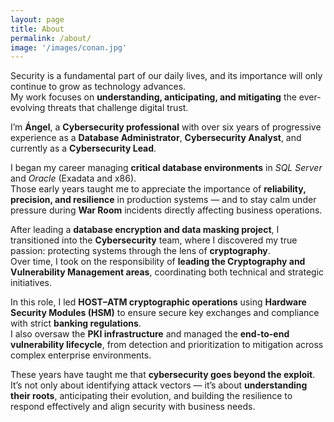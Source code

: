 ```yaml
---
layout: page
title: About
permalink: /about/
image: '/images/conan.jpg'
---
```


Security is a fundamental part of our daily lives, and its importance will only continue to grow as technology advances.  
My work focuses on **understanding, anticipating, and mitigating** the ever-evolving threats that challenge digital trust.

I’m **Ángel**, a **Cybersecurity professional** with over six years of progressive experience as a **Database Administrator**, **Cybersecurity Analyst**, and currently as a **Cybersecurity Lead**.

I began my career managing **critical database environments** in *SQL Server* and *Oracle* (Exadata and x86).  
Those early years taught me to appreciate the importance of **reliability, precision, and resilience** in production systems — and to stay calm under pressure during **War Room** incidents directly affecting business operations.

After leading a **database encryption and data masking project**, I transitioned into the **Cybersecurity** team, where I discovered my true passion: protecting systems through the lens of **cryptography**.  
Over time, I took on the responsibility of **leading the Cryptography and Vulnerability Management areas**, coordinating both technical and strategic initiatives.

In this role, I led **HOST–ATM cryptographic operations** using **Hardware Security Modules (HSM)** to ensure secure key exchanges and compliance with strict **banking regulations**.  
I also oversaw the **PKI infrastructure** and managed the **end-to-end vulnerability lifecycle**, from detection and prioritization to mitigation across complex enterprise environments.

These years have taught me that **cybersecurity goes beyond the exploit**.  
It’s not only about identifying attack vectors — it’s about **understanding their roots**, anticipating their evolution, and building the resilience to respond effectively and align security with business needs.
